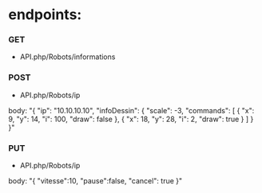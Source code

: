 # endpoints:

### GET
- API.php/Robots/informations

### POST
- API.php/Robots/ip

body: "{
            "ip": "10.10.10.10",
            "infoDessin": {
                "scale": -3,
                "commands": [
                    {
                        "x": 9,
                        "y": 14,
                        "i": 100,
                        "draw": false
                    },
                    {
                        "x": 18,
                        "y": 28,
                        "i": 2,
                        "draw": true
                    }
                ]
            }
}"

### PUT
- API.php/Robots/ip

body: "{
"vitesse":10,
"pause":false,
"cancel": true
}"